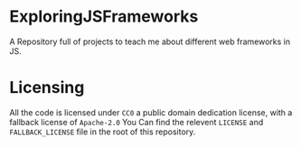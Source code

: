 # ExploringJSFrameworks
A Repository full of projects to teach me about different web frameworks in JS.

# Licensing
All the code is licensed under `CC0` a public domain dedication license, with a fallback license of `Apache-2.0`
You Can find the relevent `LICENSE` and `FALLBACK_LICENSE` file in the root of this repository.
